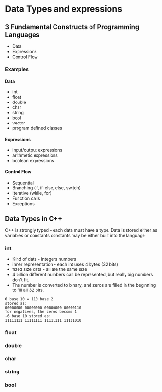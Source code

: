 # Data Types and expressions
## 3 Fundamental Constructs of Programming Languages
* Data 
* Expressions
* Control Flow

### Examples
#### Data
* int
* float
* double
* char
* string
* bool
* vector
* program defined classes

#### Expressions
* input/output expressions
* arithmetic expressions
* boolean expressions

#### Control Flow
* Sequential
* Branching (if, if-else, else, switch)
* Iterative (while, for)
* Function calls
* Exceptions

## Data Types in C++
C++ is strongly typed - each data must have a type.
Data is stored either as variables or constants
constants may be either built into the language
### int
  * Kind of data - integers numbers
  * inner representation - each int uses 4 bytes (32 bits)
  * fized size data - all are the same size
  * 4 billion different numbers can be represented, but really big numbers don't fit.
  * The number is converted to binary, and zeros are filled in the beginning to fill all 32 bits.
```
6 base 10 = 110 base 2
stored as:
00000000 00000000 00000000 00000110
for negatives, the zeros become 1
-6 base 10 stored as:
11111111 11111111 11111111 11111010

```

### float
### double
### char
### string
### bool


